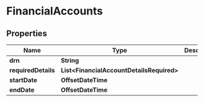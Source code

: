 

# FinancialAccounts


## Properties

| Name | Type | Description | Notes |
|------------ | ------------- | ------------- | -------------|
|**drn** | **String** |  |  [optional] |
|**requiredDetails** | **List&lt;FinancialAccountDetailsRequired&gt;** |  |  [optional] |
|**startDate** | **OffsetDateTime** |  |  [optional] |
|**endDate** | **OffsetDateTime** |  |  [optional] |




